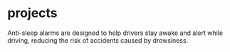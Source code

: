 # projects
Anti-sleep alarms are designed to help drivers stay awake and alert while driving, reducing the risk of accidents caused by drowsiness. 
